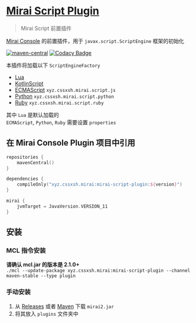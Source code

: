 # [Mirai Script Plugin](https://github.com/cssxsh/mirai-script-plugin)

> Mirai Script 前置插件

[Mirai Console](https://github.com/mamoe/mirai-console) 的前置插件，用于 `javax.script.ScriptEngine` 框架的初始化

[![maven-central](https://img.shields.io/maven-central/v/xyz.cssxsh.mirai/mirai-script-plugin)](https://search.maven.org/artifact/xyz.cssxsh.mirai/mirai-script-plugin)
[![Codacy Badge](https://app.codacy.com/project/badge/Grade/5b3eefaa267f49518265a9a321443e46)](https://www.codacy.com/gh/cssxsh/mirai-script-plugin/dashboard?utm_source=github.com&amp;utm_medium=referral&amp;utm_content=cssxsh/mirai-script-plugin&amp;utm_campaign=Badge_Grade)

本插件将加载以下 `ScriptEngineFactory`
*   [Lua](https://search.maven.org/artifact/org.luaj/luaj-jse)
*   [KotlinScript](https://search.maven.org/artifact/org.jetbrains.kotlin/kotlin-script-util)
*   [ECMAScript](https://search.maven.org/artifact/org.graalvm.js/js-scriptengine) `xyz.cssxsh.mirai.script.js`
*   [Python](https://search.maven.org/artifact/org.python/jython-standalone) `xyz.cssxsh.mirai.script.python`
*   [Ruby](https://search.maven.org/artifact/org.jruby/jruby-complete) `xyz.cssxsh.mirai.script.ruby`

其中 `Lua` 是默认加载的  
`ECMAScript`, `Python`, `Ruby` 需要设置 `properties`

## 在 Mirai Console Plugin 项目中引用

```kotlin
repositories {
    mavenCentral()
}

dependencies {
    compileOnly("xyz.cssxsh.mirai:mirai-script-plugin:${version}")
}

mirai {
    jvmTarget = JavaVersion.VERSION_11
}
```

## 安装

### MCL 指令安装

**请确认 mcl.jar 的版本是 2.1.0+**  
`./mcl --update-package xyz.cssxsh.mirai:mirai-script-plugin --channel maven-stable --type plugin`

### 手动安装

1.  从 [Releases](https://github.com/cssxsh/mirai-script-plugin/releases) 或者 [Maven](https://repo1.maven.org/maven2/xyz/cssxsh/mirai/mirai-script-plugin/) 下载 `mirai2.jar`
2.  将其放入 `plugins` 文件夹中
